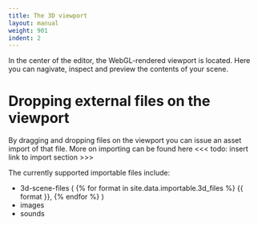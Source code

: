 ```yaml
---
title: The 3D viewport
layout: manual
weight: 901
indent: 2
---
```


In the center of the editor, the WebGL-rendered viewport is located. Here you can nagivate, inspect and preview the contents of your scene.

# Dropping external files on the viewport

By dragging and dropping files on the viewport you can issue an asset import of that file. More on importing can be found here <<< todo: insert link to import section >>>

The currently supported importable files include:
- 3d-scene-files
  (
  {% for format in site.data.importable.3d_files %}
    {{ format }},
  {% endfor %}
  )
- images 
- sounds